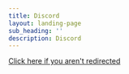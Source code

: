 ```yaml
---
title: Discord
layout: landing-page
sub_heading: ''
description: Discord
---
```


<script>location = "[https://ite.berkeley.edu/discord](https://discord.gg/jyzrp7Ha44 )"</script>

<a href="[https://ite.berkeley.edu/discord](https://discord.gg/jyzrp7Ha44 )">Click here if you aren't redirected</a>
